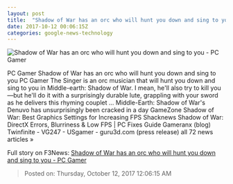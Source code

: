 ```yaml
---
layout: post
title:  "Shadow of War has an orc who will hunt you down and sing to you - PC Gamer"
date: 2017-10-12 00:06:15Z
categories: google-news-technology
---
```


![Shadow of War has an orc who will hunt you down and sing to you - PC Gamer](http://cdn.mos.cms.futurecdn.net/VCJ6dnQWMjyfjuzj2aQwbh-1200-80.gif)

PC Gamer Shadow of War has an orc who will hunt you down and sing to you PC Gamer The Singer is an orc musician that will hunt you down and sing to you in Middle-earth: Shadow of War. I mean, he'll also try to kill you—but he'll do it with a surprisingly durable lute, grappling with your sword as he delivers this rhyming couplet ... Middle-Earth: Shadow of War's Denuvo has unsurprisingly been cracked in a day GameZone Shadow of War: Best Graphics Settings for Increasing FPS Shacknews Shadow of War: DirectX Errors, Blurriness & Low FPS | PC Fixes Guide Gameranx (blog) Twinfinite - VG247 - USgamer - guru3d.com (press release) all 72 news articles »


Full story on F3News: [Shadow of War has an orc who will hunt you down and sing to you - PC Gamer](http://www.f3nws.com/n/KHAv3C)

> Posted on: Thursday, October 12, 2017 12:06:15 AM
